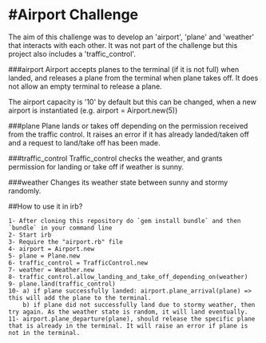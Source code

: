 #Airport Challenge
=================

The aim of this challenge was to develop an 'airport', 'plane' and 'weather' that interacts with each other. It was not part of the challenge but this project also includes a 'traffic_control'.

###airport
Airport accepts planes to the terminal (if it is not full) when landed, and releases a plane from the terminal when plane takes off. It does not allow an empty terminal to release a plane.

The airport capacity is '10' by default but this can be changed, when a new airport is instantiated (e.g. airport = Airport.new(5))

###plane
Plane lands or takes off depending on the permission received from the traffic control. It raises an error if it has already landed/taken off and a request to land/take off has been made.

###traffic_control
Traffic_control checks the weather, and grants permission for landing or take off if weather is sunny.

###weather
Changes its weather state between sunny and stormy randomly.

##How to use it in irb?
```
1- After cloning this repository do `gem install bundle` and then `bundle` in your command line
2- Start irb
3- Require the "airport.rb" file
4- airport = Airport.new
5- plane = Plane.new
6- traffic_control = TrafficControl.new
7- weather = Weather.new
8- traffic_control.allow_landing_and_take_off_depending_on(weather)
9- plane.land(traffic_control)
10- a) if plane successfully landed: airport.plane_arrival(plane) =>        this will add the plane to the terminal.
    b) if plane did not successfully land due to stormy weather, then try again. As the weather state is random, it will land eventually.
11- airport.plane_departure(plane), should release the specific plane that is already in the terminal. It will raise an error if plane is not in the terminal.

```
